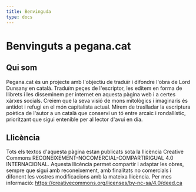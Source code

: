 ```yaml
---
title: Benvinguda
type: docs
---
```


# Benvinguts a pegana.cat

## Qui som

Pegana.cat és un projecte amb l'objectiu de traduïr i difondre l'obra de Lord Dunsany en català. Traduïm peçes de l'escriptor, les editem en forma de llibrets i les disseminem per internet en aquesta pàgina web i a certes xàrxes socials. Creiem que la seva visió de mons mitològics i imaginaris és antídot i refugi en el món capitalista actual. Mirem de traslladar la escriptura poètica de l'autor a un català que conservi un tó entre arcaic i rondallístic, prioritzant que sigui entenible per al lector d'avui en dia.


## Llicència

Tots els textos d'aquesta pàgina estan publicats sota la llicència Creative Commons RECONEIXEMENT-NOCOMERCIAL-COMPARTIRIGUAL 4.0 INTERNACIONAL. Aquesta llicència permet compartir i adaptar les obres, sempre que sigui amb reconeixement, amb finalitats no comercials i difonent les vostres modificacions amb la mateixa llicència. Per mes informació: https://creativecommons.org/licenses/by-nc-sa/4.0/deed.ca
